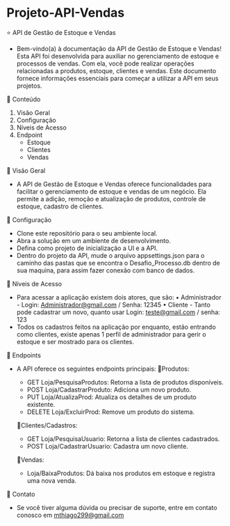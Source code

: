 # Projeto-API-Vendas

⭐ API de Gestão de Estoque e Vendas
- Bem-vindo(a) à documentação da API de Gestão de Estoque e Vendas! Esta API foi desenvolvida para auxiliar no gerenciamento de estoque e processos de vendas. Com ela, você pode realizar operações relacionadas a produtos, estoque, clientes e vendas. Este documento fornece informações essenciais para começar a utilizar a API em seus projetos.

🔷 Conteúdo
1. Visão Geral
2. Configuração
3. Níveis de Acesso
4. Endpoint
   - Estoque
   - Clientes
   - Vendas
   
🔷 Visão Geral
- A API de Gestão de Estoque e Vendas oferece funcionalidades para facilitar o gerenciamento de estoque e vendas de um negócio. Ela permite a adição, remoção e atualização de produtos, controle de estoque, cadastro de clientes.

🔷 Configuração
- Clone este repositório para o seu ambiente local.
- Abra a solução em um ambiente de desenvolvimento.
- Defina como projeto de inicialização a UI e a API.
- Dentro do projeto da API, mude o arquivo appsettings.json para o caminho das pastas que se encontra o Desafio_Processo.db dentro de sua maquina, para assim fazer conexão com banco de dados.

🔷 Níveis de Acesso
- Para acessar a aplicação existem dois atores, que são:
   • Administrador - Login: Administrador@gmail.com / Senha: 12345
   • Cliente - Tanto pode cadastrar um novo, quanto usar Login: teste@gmail.com / senha: 123
- Todos os cadastros feitos na aplicação por enquanto, estão entrando como clientes, existe apenas 1 perfil de administrador para gerir o estoque e ser mostrado para os clientes.

🔷 Endpoints
- A API oferece os seguintes endpoints principais:
  🔘Produtos:
  + GET Loja/PesquisaProdutos: Retorna a lista de produtos disponíveis.
  + POST Loja/CadastrarProduto: Adiciona um novo produto.
  + PUT Loja/AtualizaProd: Atualiza os detalhes de um produto existente.
  + DELETE Loja/ExcluirProd: Remove um produto do sistema.
  
  🔘Clientes/Cadastros:
  + GET Loja/PesquisaUsuario: Retorna a lista de clientes cadastrados.
  + POST Loja/CadastrarUsuario: Cadastra um novo cliente.
  
  🔘Vendas:
  + Loja/BaixaProdutos: Dá baixa nos produtos em estoque e registra uma nova venda.

🔷 Contato
- Se você tiver alguma dúvida ou precisar de suporte, entre em contato conosco em mthiago299@gmail.com
